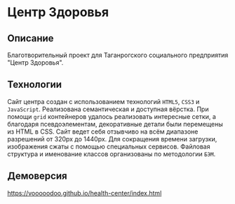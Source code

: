# Центр Здоровья

## Описание
Благотворительный проект для Таганрогского социального предприятия "Центр Здоровья".

## Технологии
Сайт центра создан с использованием технологий `HTML5`, `CSS3` и `JavaScript`. Реализована семантическая и доступная вёрстка. При помощи `grid` контейнеров удалось реализовать интересные сетки, а благодаря псевдоэлементам, декоративные детали были перемещены из HTML в CSS. Сайт ведет себя отзывчиво на всём диапазоне разрешений от 320px до 1440px. Для сокращения времени загрузки, изображения сжаты с помощью специальных сервисов. Файловая структура и именование классов организованы по методологии `БЭМ`.

## Демоверсия
https://vooooodoo.github.io/health-center/index.html
